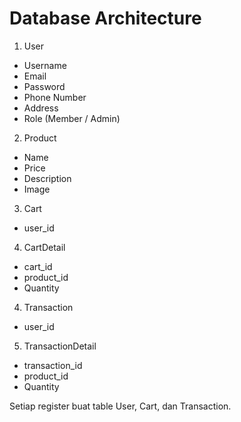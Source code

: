 # Database Architecture

1. User

-   Username
-   Email
-   Password
-   Phone Number
-   Address
-   Role (Member / Admin)

2. Product

-   Name
-   Price
-   Description
-   Image

3. Cart

-   user_id

4. CartDetail

-   cart_id
-   product_id
-   Quantity

4. Transaction

-   user_id

5. TransactionDetail

-   transaction_id
-   product_id
-   Quantity

Setiap register buat table User, Cart, dan Transaction.
